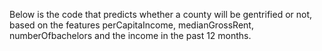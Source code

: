 Below is the code that predicts whether a county will be gentrified or not, based on the features perCapitaIncome, medianGrossRent, numberOfbachelors and the income in the past 12 months.
